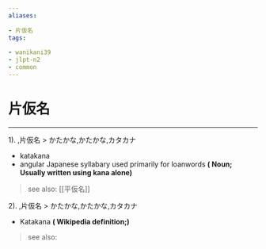 ```yaml
---
aliases:
    
- 片仮名
tags:
    
- wanikani39
- jlpt-n2
- common
---
```


# 片仮名
---
1).
,片仮名 > かたかな,かたかな,カタカナ

- katakana
- angular Japanese syllabary used primarily for loanwords
**( Noun; Usually written using kana alone)**
> see also:  [[平仮名]]
            
2).
,片仮名 > かたかな,かたかな,カタカナ

- Katakana
**( Wikipedia definition;)**
> see also: 
            